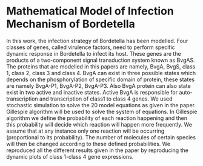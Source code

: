 # Mathematical Model of Infection Mechanism of Bordetella
In this work, the infection strategy of Bordetella has been modelled. Four classes of genes, called virulence factors, need to perform specific dynamic response in Bordetella to infect its host. These genes are the products of a two-component signal transduction system known as BvgAS. The proteins that are modelled in this papers are namely, BvgA, BvgS, class 1, class 2, class 3 and class 4. BvgA can exist in three possible states which depends on the phosphorylation of specific domain of protein, these states are namely BvgA-P1, BvgA-P2, BvgA-P3. Also BvgA protein can also state exist in two active and inactive states. Active BvgA is responsible for auto-transcription and transcription of class1 to class 4 genes. We used stochastic simulation to solve the 20 model equations as given in the paper. Gillespie algorithm will be used to solve the system of equations. In Gillespie algorithm we define the probability of each reaction happening and then this probability will decide which reaction will happen more frequently. We assume that at any instance only one reaction will be occurring (proportional to its probability). The number of molecules of certain species will then be changed according to these defined probabilities. We reproduced all the different results given in the paper by reproducing the dynamic plots of class 1-class 4 gene expressions.
